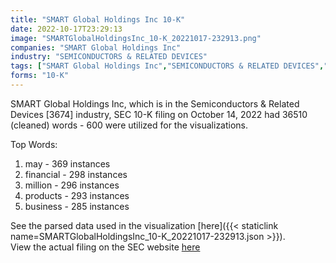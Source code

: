 ```yaml
---
title: "SMART Global Holdings Inc 10-K"
date: 2022-10-17T23:29:13
image: "SMARTGlobalHoldingsInc_10-K_20221017-232913.png"
companies: "SMART Global Holdings Inc"
industry: "SEMICONDUCTORS & RELATED DEVICES"
tags: ["SMART Global Holdings Inc","SEMICONDUCTORS & RELATED DEVICES","10-14-2022","10-K"]
forms: "10-K"
---
```

SMART Global Holdings Inc, which is in the Semiconductors & Related Devices [3674] industry, SEC 10-K filing on October 14, 2022 had 36510 (cleaned) words - 600 were utilized for the visualizations.

Top Words:
1. may - 369 instances
2. financial - 298 instances
3. million - 296 instances
4. products - 293 instances
5. business - 285 instances


See the parsed data used in the visualization [here]({{< staticlink name=SMARTGlobalHoldingsInc_10-K_20221017-232913.json >}}).  
View the actual filing on the SEC website [here](https://www.sec.gov/Archives/edgar/data/1616533/0001628280-22-026409.txt)